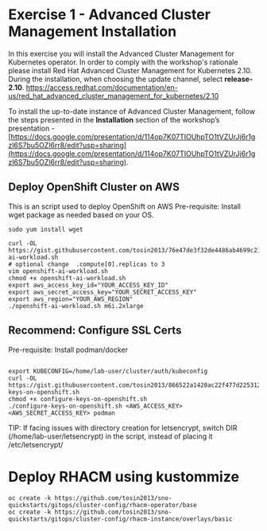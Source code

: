 # Exercise 1 - Advanced Cluster Management Installation 

In this exercise you will install the Advanced Cluster Management for Kubernetes operator. In order to comply with the workshop's rationale please install Red Hat Advanced Cluster Management for Kubernetes 2.10. During the installation, when choosing the update channel, select **release-2.10**.
https://access.redhat.com/documentation/en-us/red_hat_advanced_cluster_management_for_kubernetes/2.10

To install the up-to-date instance of Advanced Cluster Management, follow the steps presented in the **Installation** section of the workshop’s presentation - [https://docs.google.com/presentation/d/114op7K07TIOUhpTO1tVZUrJj6r1gzl6S7bu5OZl6rr8/edit?usp=sharing](https://docs.google.com/presentation/d/114op7K07TIOUhpTO1tVZUrJj6r1gzl6S7bu5OZl6rr8/edit?usp=sharing).

## Deploy OpenShift Cluster on AWS
This is an script used to deploy OpenShift on AWS
Pre-requisite: Install wget package as needed based on your OS.
```
sudo yum install wget
```

```
curl -OL https://gist.githubusercontent.com/tosin2013/76e47de3f32de4486ab4699c21b2188e/raw/959ae5dd2117edf124e4531cfae5216c722a3358/openshift-ai-workload.sh
# optional change  .compute[0].replicas to 3
vim openshift-ai-workload.sh
chmod +x openshift-ai-workload.sh
export aws_access_key_id="YOUR_ACCESS_KEY_ID"
export aws_secret_access_key="YOUR_SECRET_ACCESS_KEY"
export aws_region="YOUR_AWS_REGION"
./openshift-ai-workload.sh m6i.2xlarge
```

## Recommend: Configure SSL Certs
Pre-requisite: Install podman/docker
``` sudo yum install podman
```

```
export KUBECONFIG=/home/lab-user/cluster/auth/kubeconfig
curl -OL https://gist.githubusercontent.com/tosin2013/866522a1420ac22f477d2253121b4416/raw/35d6fa88675d63b6ecf58a827df32356ccf3ddde/configure-keys-on-openshift.sh
chmod +x configure-keys-on-openshift.sh
./configure-keys-on-openshift.sh <AWS_ACCESS_KEY> <AWS_SECRET_ACCESS_KEY> podman 
```
TIP: If facing issues with directory creation for letsencrypt, switch DIR (/home/lab-user/letsencrypt) in the script, instead of placing it /etc/letsencrypt/

# Deploy RHACM using kustommize
```
oc create -k https://github.com/tosin2013/sno-quickstarts/gitops/cluster-config/rhacm-operator/base
oc create -k https://github.com/tosin2013/sno-quickstarts/gitops/cluster-config/rhacm-instance/overlays/basic
```
